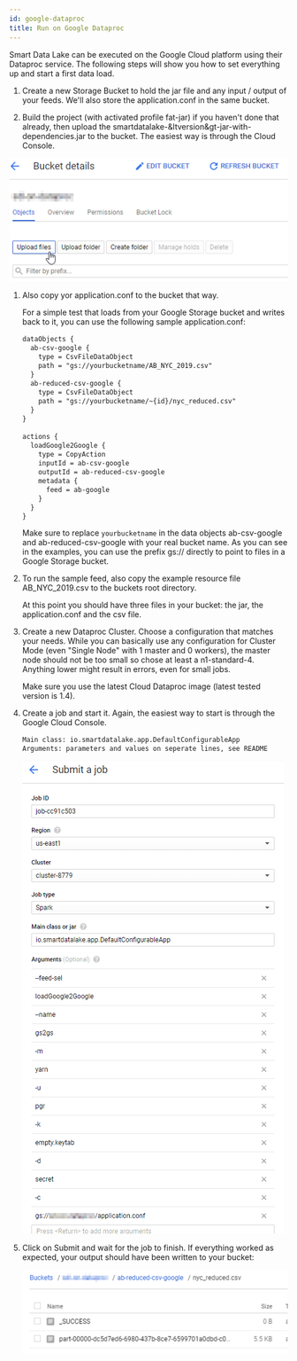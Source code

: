 ```yaml
---
id: google-dataproc
title: Run on Google Dataproc
---
```


Smart Data Lake can be executed on the Google Cloud platform using their Dataproc service.
The following steps will show you how to set everything up and start a first data load.

1. Create a new Storage Bucket to hold the jar file and any input / output of your feeds.
    We'll also store the application.conf in the same bucket.

2. Build the project (with activated profile fat-jar) if you haven't done that already,
    then upload the smartdatalake-&ltversion&gt-jar-with-dependencies.jar to the bucket. The easiest way is through the Cloud Console.

![Upload jar file](images/google_01_upload_jar.png)

1.  Also copy yor application.conf to the bucket that way.

    For a simple test that loads from your Google Storage bucket and writes back to it, you can use the following sample application.conf:
    ```hocon
    dataObjects {
      ab-csv-google {
        type = CsvFileDataObject
        path = "gs://yourbucketname/AB_NYC_2019.csv"
      }
      ab-reduced-csv-google {
        type = CsvFileDataObject
        path = "gs://yourbucketname/~{id}/nyc_reduced.csv"
      }
    }
    
    actions { 
      loadGoogle2Google {
        type = CopyAction
        inputId = ab-csv-google
        outputId = ab-reduced-csv-google
        metadata {
          feed = ab-google
        }
      }
    }
    ```        
    Make sure to replace `yourbucketname` in the data objects ab-csv-google and ab-reduced-csv-google with your real bucket name.
    As you can see in the examples, you can use the prefix gs:// directly to point to files in a Google Storage bucket.

1.  To run the sample feed, also copy the example resource file AB_NYC_2019.csv to the buckets root directory.

    At this point you should have three files in your bucket: the jar, the application.conf and the csv file.

1.  Create a new Dataproc Cluster.
    Choose a configuration that matches your needs.
    While you can basically use any configuration for Cluster Mode (even "Single Node" with 1 master and 0 workers),
    the master node should not be too small so chose at least a n1-standard-4.
    Anything lower might result in errors, even for small jobs.

    Make sure you use the latest Cloud Dataproc image (latest tested version is 1.4).

1.  Create a job and start it. Again, the easiest way to start is through the Google Cloud Console.
    ```
    Main class: io.smartdatalake.app.DefaultConfigurableApp
    Arguments: parameters and values on seperate lines, see README
    ```  
    ![Job creation](images/google_02_job.png)

1.  Click on Submit and wait for the job to finish. If everything worked as expected, your output should have been written to your bucket:

    ![Result](images/google_03_result.png)